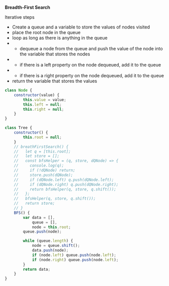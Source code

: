 **Breadth-First Search**

Iterative steps

-   Create a queue and a variable to store the values of nodes visited
-   place the root node in the queue
-   loop as long as there is anything in the queue
-   -   dequeue a node from the queue and push the value of the node into the variable that stores the nodes
-   -   if there is a left property on the node dequeued, add it to the queue
-   -   if there is a right property on the node dequeued, add it to the queue
-   return the variable that stores the values

```js
class Node {
	constructor(value) {
		this.value = value;
		this.left = null;
		this.right = null;
	}
}

class Tree {
	constructor() {
		this.root = null;
	}
	// breathFirstSearch() {
	//   let q = [this.root];
	//   let store = [];
	//   const bfsHelper = (q, store, dQNode) => {
	//     console.log(q);
	//     if (!dQNode) return;
	//     store.push(dQNode);
	//     if (dQNode.left) q.push(dQNode.left);
	//     if (dQNode.right) q.push(dQNode.right);
	//     return bfsHelper(q, store, q.shift());
	//   };
	//   bfsHelper(q, store, q.shift());
	//   return store;
	// }
	BFS() {
		var data = [],
			queue = [],
			node = this.root;
		queue.push(node);

		while (queue.length) {
			node = queue.shift();
			data.push(node);
			if (node.left) queue.push(node.left);
			if (node.right) queue.push(node.left);
		}
		return data;
	}
}
```
